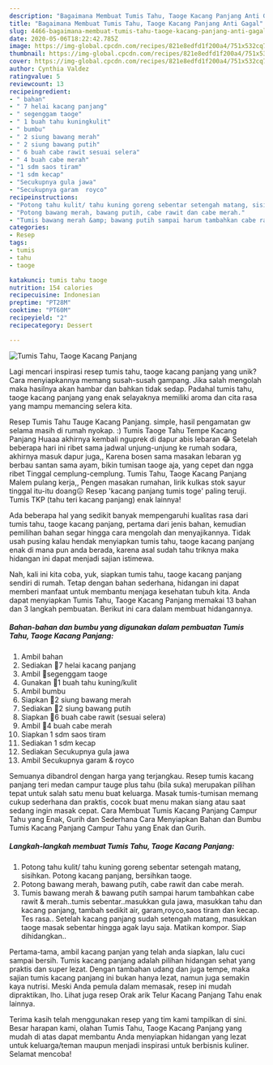 ```yaml
---
description: "Bagaimana Membuat Tumis Tahu, Taoge Kacang Panjang Anti Gagal"
title: "Bagaimana Membuat Tumis Tahu, Taoge Kacang Panjang Anti Gagal"
slug: 4466-bagaimana-membuat-tumis-tahu-taoge-kacang-panjang-anti-gagal
date: 2020-05-06T18:22:42.785Z
image: https://img-global.cpcdn.com/recipes/821e8edfd1f200a4/751x532cq70/tumis-tahu-taoge-kacang-panjang-foto-resep-utama.jpg
thumbnail: https://img-global.cpcdn.com/recipes/821e8edfd1f200a4/751x532cq70/tumis-tahu-taoge-kacang-panjang-foto-resep-utama.jpg
cover: https://img-global.cpcdn.com/recipes/821e8edfd1f200a4/751x532cq70/tumis-tahu-taoge-kacang-panjang-foto-resep-utama.jpg
author: Cynthia Valdez
ratingvalue: 5
reviewcount: 13
recipeingredient:
- " bahan"
- " 7 helai kacang panjang"
- " segenggam taoge"
- " 1 buah tahu kuningkulit"
- " bumbu"
- " 2 siung bawang merah"
- " 2 siung bawang putih"
- " 6 buah cabe rawit sesuai selera"
- " 4 buah cabe merah"
- "1 sdm saos tiram"
- "1 sdm kecap"
- "Secukupnya gula jawa"
- "Secukupnya garam  royco"
recipeinstructions:
- "Potong tahu kulit/ tahu kuning goreng sebentar setengah matang, sisihkan. Potong kacang panjang, bersihkan taoge."
- "Potong bawang merah, bawang putih, cabe rawit dan cabe merah."
- "Tumis bawang merah &amp; bawang putih sampai harum tambahkan cabe rawit &amp; merah..tumis sebentar..masukkan gula jawa, masukkan tahu dan kacang panjang, tambah sedikit air, garam,royco,saos tiram dan kecap. Tes rasa.. Setelah kacang panjang sudah setengah matang, masukkan taoge masak sebentar hingga agak layu saja. Matikan kompor. Siap dihidangkan.."
categories:
- Resep
tags:
- tumis
- tahu
- taoge

katakunci: tumis tahu taoge 
nutrition: 154 calories
recipecuisine: Indonesian
preptime: "PT28M"
cooktime: "PT60M"
recipeyield: "2"
recipecategory: Dessert

---
```



![Tumis Tahu, Taoge Kacang Panjang](https://img-global.cpcdn.com/recipes/821e8edfd1f200a4/751x532cq70/tumis-tahu-taoge-kacang-panjang-foto-resep-utama.jpg)

Lagi mencari inspirasi resep tumis tahu, taoge kacang panjang yang unik? Cara menyiapkannya memang susah-susah gampang. Jika salah mengolah maka hasilnya akan hambar dan bahkan tidak sedap. Padahal tumis tahu, taoge kacang panjang yang enak selayaknya memiliki aroma dan cita rasa yang mampu memancing selera kita.

Resep Tumis Tahu Tauge Kacang Panjang. simple, hasil pengamatan gw selama masih di rumah nyokap. :) Tumis Taoge Tahu Tempe Kacang Panjang Huaaa akhirnya kembali nguprek di dapur abis lebaran 😂 Setelah beberapa hari ini ribet sama jadwal unjung-unjung ke rumah sodara, akhirnya masuk dapur juga,, Karena bosen sama masakan lebaran yg berbau santan sama ayam, bikin tumisan taoge aja, yang cepet dan ngga ribet Tinggal cemplung-cemplung. Tumis Tahu, Taoge Kacang Panjang Malem pulang kerja,, Pengen masakan rumahan, lirik kulkas stok sayur tinggal itu-itu doang😖 Resep &#39;kacang panjang tumis toge&#39; paling teruji. Tumis TKP (tahu teri kacang panjang) enak lainnya!

Ada beberapa hal yang sedikit banyak mempengaruhi kualitas rasa dari tumis tahu, taoge kacang panjang, pertama dari jenis bahan, kemudian pemilihan bahan segar hingga cara mengolah dan menyajikannya. Tidak usah pusing kalau hendak menyiapkan tumis tahu, taoge kacang panjang enak di mana pun anda berada, karena asal sudah tahu triknya maka hidangan ini dapat menjadi sajian istimewa.


Nah, kali ini kita coba, yuk, siapkan tumis tahu, taoge kacang panjang sendiri di rumah. Tetap dengan bahan sederhana, hidangan ini dapat memberi manfaat untuk membantu menjaga kesehatan tubuh kita. Anda dapat menyiapkan Tumis Tahu, Taoge Kacang Panjang memakai 13 bahan dan 3 langkah pembuatan. Berikut ini cara dalam membuat hidangannya.

<!--inarticleads1-->

##### Bahan-bahan dan bumbu yang digunakan dalam pembuatan Tumis Tahu, Taoge Kacang Panjang:

1. Ambil  bahan
1. Sediakan  🔸7 helai kacang panjang
1. Ambil  🔸segenggam taoge
1. Gunakan  🔸1 buah tahu kuning/kulit
1. Ambil  bumbu
1. Siapkan  🔸2 siung bawang merah
1. Sediakan  🔸2 siung bawang putih
1. Siapkan  🔸6 buah cabe rawit (sesuai selera)
1. Ambil  🔸4 buah cabe merah
1. Siapkan 1 sdm saos tiram
1. Sediakan 1 sdm kecap
1. Sediakan Secukupnya gula jawa
1. Ambil Secukupnya garam &amp; royco


Semuanya dibandrol dengan harga yang terjangkau. Resep tumis kacang panjang teri medan campur tauge plus tahu (bila suka) merupakan pilihan tepat untuk salah satu menu buat keluarga. Masak tumis-tumisan memang cukup sederhana dan praktis, cocok buat menu makan siang atau saat sedang ingin masak cepat. Cara Membuat Tumis Kacang Panjang Campur Tahu yang Enak, Gurih dan Sederhana Cara Menyiapkan Bahan dan Bumbu Tumis Kacang Panjang Campur Tahu yang Enak dan Gurih. 

<!--inarticleads2-->

##### Langkah-langkah membuat Tumis Tahu, Taoge Kacang Panjang:

1. Potong tahu kulit/ tahu kuning goreng sebentar setengah matang, sisihkan. Potong kacang panjang, bersihkan taoge.
1. Potong bawang merah, bawang putih, cabe rawit dan cabe merah.
1. Tumis bawang merah &amp; bawang putih sampai harum tambahkan cabe rawit &amp; merah..tumis sebentar..masukkan gula jawa, masukkan tahu dan kacang panjang, tambah sedikit air, garam,royco,saos tiram dan kecap. Tes rasa.. Setelah kacang panjang sudah setengah matang, masukkan taoge masak sebentar hingga agak layu saja. Matikan kompor. Siap dihidangkan..


Pertama-tama, ambil kacang panjan yang telah anda siapkan, lalu cuci sampai bersih. Tumis kacang panjang adalah pilihan hidangan sehat yang praktis dan super lezat. Dengan tambahan udang dan juga tempe, maka sajian tumis kacang panjang ini bukan hanya lezat, namun juga semakin kaya nutrisi. Meski Anda pemula dalam memasak, resep ini mudah dipraktikan, lho. Lihat juga resep Orak arik Telur Kacang Panjang Tahu enak lainnya. 

Terima kasih telah menggunakan resep yang tim kami tampilkan di sini. Besar harapan kami, olahan Tumis Tahu, Taoge Kacang Panjang yang mudah di atas dapat membantu Anda menyiapkan hidangan yang lezat untuk keluarga/teman maupun menjadi inspirasi untuk berbisnis kuliner. Selamat mencoba!
